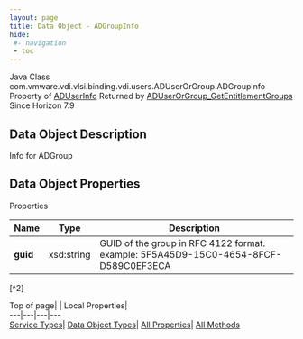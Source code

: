 ```yaml
---
layout: page
title: Data Object - ADGroupInfo
hide:
 #- navigation
 - toc
---
```






Java Class
    com.vmware.vdi.vlsi.binding.vdi.users.ADUserOrGroup.ADGroupInfo
Property of
     [ADUserInfo](vdi.users.ADUserOrGroup.ADUserInfo.md#field_detail)
Returned by
     [ADUserOrGroup_GetEntitlementGroups](vdi.users.ADUserOrGroup.md#getEntitlementGroups)
Since 
    Horizon 7.9

## Data Object Description 

Info for ADGroup 

## Data Object Properties

Properties

Name |  Type |  Description   
---|---|---  
**guid**|  xsd:string|  GUID of the group in RFC 4122 format. example: 5F5A45D9-15C0-4654-8FCF-D589C0EF3ECA   


[^2]

  
  
  
Top of page| | Local Properties|   
---|---|---|---  
[Service Types](index-mo_types.md)| [Data Object Types](index-do_types.md)| [All Properties](index-properties.md)| [All Methods](index-methods.md)  
  
  

